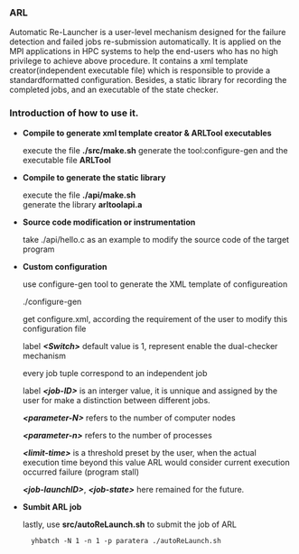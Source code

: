 ### ARL

Automatic Re-Launcher is a user-level mechanism designed for the failure detection and failed jobs re-submission automatically.
It is applied on the MPI applications in HPC systems to help the end-users who has no high privilege to achieve above procedure.
It contains a xml template creator(independent executable file) which is responsible to provide a standardformatted configuration.
Besides, a static library for recording the completed jobs, and an executable of the state checker.
    
### Introduction of how to use it.
    
* **Compile to generate xml template creator & ARLTool executables**

    execute the file **./src/make.sh**
    generate the tool:configure-gen and the executable file **ARLTool**

* **Compile to generate the static library**

    execute the file **./api/make.sh**  
    generate the library **arltoolapi.a**
    
* **Source code modification or instrumentation**
  
    take ./api/hello.c as an example to modify the source code of the target program
 
* **Custom configuration**
  
    use configure-gen tool to generate the XML template of configureation
    
    ./configure-gen 
    
    get configure.xml, according the requirement of the user to modify this configuration file
    
    label ***\<Switch\>*** default value is 1, represent enable the dual-checker mechanism
    
    every job tuple correspond to an independent job
    
    label ***\<job-ID\>*** is an interger value, it is unnique and assigned by the user for make a
    distinction between different jobs.
    
    ***\<parameter-N\>*** refers to the number of computer nodes
    
    ***\<parameter-n\>*** refers to the number of processes
    
    ***\<limit-time\>*** is a threshold preset by the user, when the actual execution time beyond this value
    ARL would consider current execution occurred failure (program stall)
    
    ***\<job-launchID\>***, ***\<job-state\>*** here remained for the future.
    
* **Sumbit ARL job**

    lastly, use **src/autoReLaunch.sh** to submit the job of ARL
    
        yhbatch -N 1 -n 1 -p paratera ./autoReLaunch.sh

